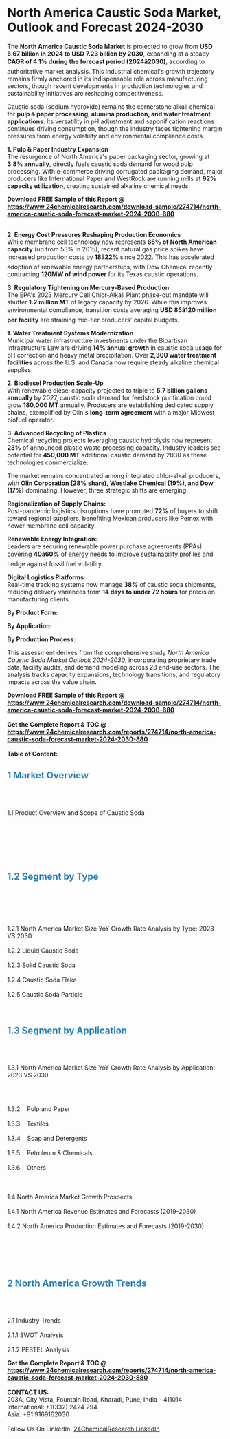 <h1>North America Caustic Soda Market, Outlook and Forecast 2024-2030</h1><p>The <strong>North America Caustic Soda Market</strong> is projected to grow from <strong>USD 5.67 billion in 2024 to USD 7.23 billion by 2030</strong>, expanding at a steady <strong>CAGR of 4.1% during the forecast period (2024â2030)</strong>, according to authoritative market analysis. This industrial chemical's growth trajectory remains firmly anchored in its indispensable role across manufacturing sectors, though recent developments in production technologies and sustainability initiatives are reshaping competitiveness.</p><p>Caustic soda (sodium hydroxide) remains the cornerstone alkali chemical for <strong>pulp &amp; paper processing, alumina production, and water treatment applications</strong>. Its versatility in pH adjustment and saponification reactions continues driving consumption, though the industry faces tightening margin pressures from energy volatility and environmental compliance costs.</p><p><strong>1. Pulp &amp; Paper Industry Expansion</strong><br>
The resurgence of North America's paper packaging sector, growing at <strong>3.8% annually</strong>, directly fuels caustic soda demand for wood pulp processing. With e-commerce driving corrugated packaging demand, major producers like International Paper and WestRock are running mills at <strong>92% capacity utilization</strong>, creating sustained alkaline chemical needs.</p><div><b>Download FREE Sample of this Report @ 
            <a href="https://www.24chemicalresearch.com/download-sample/274714/north-america-caustic-soda-forecast-market-2024-2030-880">
            https://www.24chemicalresearch.com/download-sample/274714/north-america-caustic-soda-forecast-market-2024-2030-880</a></b></div><br><p><strong>2. Energy Cost Pressures Reshaping Production Economics</strong><br>
While membrane cell technology now represents <strong>65% of North American capacity</strong> (up from 53% in 2015), recent natural gas price spikes have increased production costs by <strong>18â22%</strong> since 2022. This has accelerated adoption of renewable energy partnerships, with Dow Chemical recently contracting <strong>120MW of wind power</strong> for its Texas caustic operations.</p><p><strong>3. Regulatory Tightening on Mercury-Based Production</strong><br>
The EPA's 2023 Mercury Cell Chlor-Alkali Plant phase-out mandate will shutter <strong>1.2 million MT</strong> of legacy capacity by 2026. While this improves environmental compliance, transition costs averaging <strong>USD 85â120 million per facility</strong> are straining mid-tier producers' capital budgets.</p><p><strong>1. Water Treatment Systems Modernization</strong><br>
Municipal water infrastructure investments under the Bipartisan Infrastructure Law are driving <strong>14% annual growth</strong> in caustic soda usage for pH correction and heavy metal precipitation. Over <strong>2,300 water treatment facilities</strong> across the U.S. and Canada now require steady alkaline chemical supplies.</p><p><strong>2. Biodiesel Production Scale-Up</strong><br>
With renewable diesel capacity projected to triple to <strong>5.7 billion gallons annually</strong> by 2027, caustic soda demand for feedstock purification could grow <strong>180,000 MT</strong> annually. Producers are establishing dedicated supply chains, exemplified by Olin's <strong>long-term agreement</strong> with a major Midwest biofuel operator.</p><p><strong>3. Advanced Recycling of Plastics</strong><br>
Chemical recycling projects leveraging caustic hydrolysis now represent <strong>23%</strong> of announced plastic waste processing capacity. Industry leaders see potential for <strong>450,000 MT</strong> additional caustic demand by 2030 as these technologies commercialize.</p><p>The market remains concentrated among integrated chlor-alkali producers, with <strong>Olin Corporation (28% share), Westlake Chemical (19%), and Dow (17%)</strong> dominating. However, three strategic shifts are emerging:</p><p><strong>Regionalization of Supply Chains:</strong><br>
    Post-pandemic logistics disruptions have prompted <strong>72%</strong> of buyers to shift toward regional suppliers, benefiting Mexican producers like Pemex with newer membrane cell capacity.</p><p><strong>Renewable Energy Integration:</strong><br>
    Leaders are securing renewable power purchase agreements (PPAs) covering <strong>40â60%</strong> of energy needs to improve sustainability profiles and hedge against fossil fuel volatility.</p><p><strong>Digital Logistics Platforms:</strong><br>
    Real-time tracking systems now manage <strong>38%</strong> of caustic soda shipments, reducing delivery variances from <strong>14 days to under 72 hours</strong> for precision manufacturing clients.</p><p><strong>By Product Form:</strong></p><p><strong>By Application:</strong></p><p><strong>By Production Process:</strong></p><p>This assessment derives from the comprehensive study <em>North America Caustic Soda Market Outlook 2024-2030</em>, incorporating proprietary trade data, facility audits, and demand modeling across 28 end-use sectors. The analysis tracks capacity expansions, technology transitions, and regulatory impacts across the value chain.</p><div><b>Download FREE Sample of this Report @ 
            <a href="https://www.24chemicalresearch.com/download-sample/274714/north-america-caustic-soda-forecast-market-2024-2030-880">
            https://www.24chemicalresearch.com/download-sample/274714/north-america-caustic-soda-forecast-market-2024-2030-880</a></b></div><br><div><b>Get the Complete Report & TOC @ 
            <a href="https://www.24chemicalresearch.com/reports/274714/north-america-caustic-soda-forecast-market-2024-2030-880">
            https://www.24chemicalresearch.com/reports/274714/north-america-caustic-soda-forecast-market-2024-2030-880</a></b></div><br>
            <b>Table of Content:</b><p><h2><strong><span style="color:#2980b9">1 Market Overview&nbsp;&nbsp;</span></strong> &nbsp;</h2><br />
<br />
<p>1.1 Product Overview and Scope of Caustic Soda&nbsp;&nbsp;</p><br />
<br />
<h2>&nbsp;<br /><br />
<span style="color:#2980b9"><strong>1.2 Segment by Type&nbsp;&nbsp;</strong></span> &nbsp;</h2><br />
<br />
<p><br /><br />
1.2.1 North America Market Size YoY Growth Rate Analysis by Type: 2023 VS 2030&nbsp;&nbsp; &nbsp;<br /><br />
1.2.2 Liquid Caustic Soda&nbsp;&nbsp; &nbsp;<br /><br />
1.2.3 Solid Caustic Soda<br /><br />
1.2.4 Caustic Soda Flake<br /><br />
1.2.5 Caustic Soda Particle<br /><br />
<br />
<h2><strong><span style="color:#2980b9">1.3 Segment by Application&nbsp;&nbsp; &nbsp;</span></strong></h2><br />
<br />
<p>1.3.1 North America Market Size YoY Growth Rate Analysis by Application: 2023 VS 2030&nbsp;&nbsp; &nbsp;</p><br />
<br />
<p>1.3.2&nbsp;&nbsp; &nbsp;Pulp and Paper<br /><br />
1.3.3&nbsp;&nbsp; &nbsp;Textiles<br /><br />
1.3.4&nbsp;&nbsp; &nbsp;Soap and Detergents<br /><br />
1.3.5&nbsp;&nbsp; &nbsp;Petroleum & Chemicals<br /><br />
1.3.6&nbsp;&nbsp; &nbsp;Others<br /><br />
&nbsp;&nbsp; &nbsp;<br /><br />
1.4 North America Market Growth Prospects&nbsp;&nbsp; &nbsp;<br /><br />
1.4.1 North America Revenue Estimates and Forecasts (2019-2030)&nbsp;&nbsp; &nbsp;<br /><br />
1.4.2 North America Production Estimates and Forecasts (2019-2030)<br /><br />
&nbsp;&nbsp; &nbsp;</p><br />
<br />
<h2><strong><span style="color:#2980b9">2 North America Growth Trends&nbsp;</span></strong>&nbsp; &nbsp;</h2><br />
<br />
<p>2.1 Industry Trends&nbsp;&nbsp; &nbsp;<br /><br />
2.1.1 SWOT Analysis&nbsp;&nbsp; &nbsp;<br /><br />
2.1.2 PESTEL Analysis&nbsp;</p><div><b>Get the Complete Report & TOC @ 
            <a href="https://www.24chemicalresearch.com/reports/274714/north-america-caustic-soda-forecast-market-2024-2030-880">
            https://www.24chemicalresearch.com/reports/274714/north-america-caustic-soda-forecast-market-2024-2030-880</a></b></div><br><b>CONTACT US:</b><br>
            203A, City Vista, Fountain Road, Kharadi, Pune, India - 411014<br>
            International: +1(332) 2424 294<br>
            Asia: +91 9169162030 <br><br>
            Follow Us On LinkedIn: <a href="https://www.linkedin.com/company/24chemicalresearch/">24ChemicalResearch LinkedIn</a>